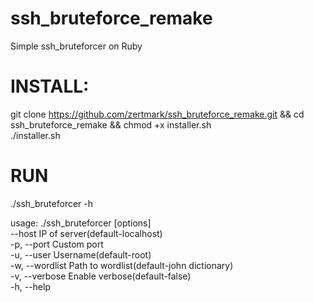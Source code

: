 # ssh_bruteforce_remake
Simple ssh_bruteforcer on Ruby                                               
# INSTALL:                          
git clone https://github.com/zertmark/ssh_bruteforce_remake.git && cd ssh_bruteforce_remake && chmod +x installer.sh               
./installer.sh                               
# RUN                       
./ssh_bruteforcer -h                                          

usage: ./ssh_bruteforcer [options]                                        
    --host          IP of server(default-localhost)                                       
    -p, --port      Custom port                                           
    -u, --user      Username(default-root)                                   
    -w, --wordlist  Path to wordlist(default-john dictionary)                                   
    -v, --verbose   Enable verbose(default-false)                                                      
    -h, --help 
